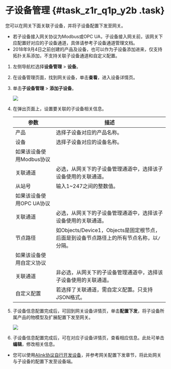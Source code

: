 # 子设备管理 {#task_z1r_q1p_y2b .task}

您可以在网关下面关联子设备，并将子设备配置下发至网关。

-   若子设备接入网关协议为Modbus或OPC UA，子设备接入网关前，该网关下应配置好对应的子设备通道，具体请参考子设备通道管理文档。
-   2018年9月4日之前创建的产品及设备，也可以作为子设备添加进来，仅支持拓扑关系添加，不支持关联子设备通道和自定义配置。

1.  左侧导航栏选择**设备管理** \> **设备**。 
2.  在设备管理页面，找到网关设备，单击**查看**，进入设备详情页。 
3.  单击**子设备管理** \> **添加子设备**。 

    ![](http://static-aliyun-doc.oss-cn-hangzhou.aliyuncs.com/assets/img/18811/154328244110897_zh-CN.png)

4.  在弹出页面上，设置要关联的子设备相关信息。 

    |参数|描述|
    |--|--|
    |产品|选择子设备对应的产品名称。|
    |设备|选择子设备对应的设备名称。|
    |如果该设备使用Modbus协议|
    |关联通道|必选，从网关下的子设备管理通道中，选择该子设备使用的关联通道。|
    |从站号|输入1~247之间的整数值。|
    |如果该设备使用OPC UA协议|
    |关联通道|必选，从网关下的子设备管理通道中，选择该子设备使用的关联通道。|
    |节点路径|如Objects/Device1，Objects是固定根节点，后面是到设备节点路径上的所有节点名称，以`/`分隔。|
    |如果该设备使用自定义协议|
    |关联通道|非必选，从网关下的子设备管理通道中，选择该子设备使用的关联通道。|
    |自定义配置|若选择了关联通道，需自定义配置。只支持JSON格式。|

5.  子设备信息配置完成后，可回到网关设备详情页，单击**配置下发**，将子设备所属产品的物模型及扩展配置下发至网关。 

    ![](http://static-aliyun-doc.oss-cn-hangzhou.aliyuncs.com/assets/img/18811/154328244111200_zh-CN.png)

6.  子设备信息配置完成后，可在对应子设备详情页，查看相应信息。此处可单击**编辑**，修改相关信息。 

-   您可以使用[Alink协议自行开发设备](../../../../intl.zh-CN/设备端开发指南/基于Alink协议开发.md#)，并参考网关配置下发章节，将此处网关与子设备的配置下发至设备端。

